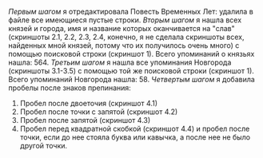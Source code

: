 _Первым шагом_ я отредактировала Повесть Временных Лет: удалила в файле все имеющиеся пустые строки. 
_Вторым шагом_ я нашла всех князей и города, имя и название которых оканчивается на "слав" (скриншоты 2.1, 2.2, 2.3, 2.4, 
конечно, я не сделала скриншоты всех, найденных мной князей, потому что их получилось очень много) с помощью поисковой строки (скриншот 1). Всего упоминаний о князьях нашла: 564. 
_Третьим шагом_ я нашла все упоминания Новгорода (скриншоты 3.1-3.5) с помощью той же поисковой строки (скриншот 1). 
Всего упоминаний Новгорода нашла: 58. 
_Четвертым шагом_ я добавила пробелы после знаков препинания: 
1) Пробел после двоеточия (скриншот 4.1)
2) Пробел после точки с запятой (скриншот 4.2)
3) Пробел после запятой (скриншот 4.3)
4) Пробел перед квадратной скобкой (скриншот 4.4) и пробел после точки, если до нее стояла буква или кавычка, а после нее не было другой точки.
